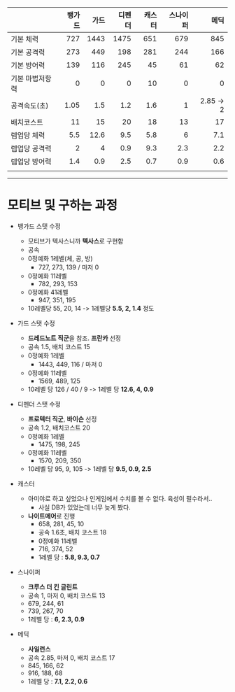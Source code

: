 
|          |  뱅가드 |   가드 |  디펜더 | 캐스터 | 스나이퍼 |        메딕 |
| -------- | ---: | ---: | ---: | --: | ---: | --------: |
| 기본 체력    |  727 | 1443 | 1475 | 651 |  679 |       845 |
| 기본 공격력   |  273 |  449 |  198 | 281 |  244 |       166 |
| 기본 방어력   |  139 |  116 |  245 |  45 |   61 |        62 |
| 기본 마법저항력 |    0 |    0 |    0 |  10 |    0 |         0 |
| 공격속도(초)  | 1.05 |  1.5 |  1.2 | 1.6 |    1 | 2.85 -> 2 |
| 배치코스트    |   11 |   15 |   20 |  18 |   13 |        17 |
| 렙업당 체력   |  5.5 | 12.6 |  9.5 | 5.8 |    6 |       7.1 |
| 렙업당 공격력  |    2 |    4 |  0.9 | 9.3 |  2.3 |       2.2 |
| 렙업당 방어력  |  1.4 |  0.9 |  2.5 | 0.7 |  0.9 |       0.6 |
|          |      |      |      |     |      |           |

---
# 모티브 및 구하는 과정

- 뱅가드 스탯 수정
	- 모티브가 텍사스니까 **텍사스**로 구현함
	- 공속 
	- 0정예화 1레벨(체, 공, 방)
		- 727, 273, 139 / 마저 0
	- 0정예화 11레벨
		- 782, 293, 153
	- 0정예화 41레벨
		- 947, 351, 195
	- 10레벨당 55, 20, 14 -> 1레벨당 **5.5, 2, 1.4** 정도

- 가드 스탯 수정
	- **드레드노트 직군**을 참조. **프란카** 선정
	- 공속 1.5, 배치 코스트 15
	- 0정예화 1레벨
		- 1443, 449, 116 / 마저 0
	- 0정예화 11레벨
		- 1569, 489, 125 
	- 10레벨 당 126 / 40 / 9 -> 1레벨 당 **12.6, 4, 0.9**

- 디펜더 스탯 수정
	- **프로텍터 직군**, **바이슨** 선정
	- 공속 1.2, 배치코스트 20
	- 0정예화 1레벨
		- 1475, 198, 245
	- 0정예화 11레벨
		- 1570, 209, 350
	- 10레벨 당 95, 9, 105 -> 1레벨 당 **9.5, 0.9, 2.5**

- 캐스터
	- 아미야로 하고 싶었으나 인게임에서 수치를 볼 수 없다. 육성이 필수라서..
		- 사실 DB가 있었는데 너무 늦게 봤다. 
	- **나이트메어**로 진행
		- 658, 281, 45, 10
		- 공속 1.6초, 배치 코스트 18
		- 0정예화 11레벨 
		- 716, 374, 52
		- 1레벨 당 : **5.8, 9.3, 0.7**

- 스나이퍼
	- **크루스 더 킨 글린트**
	- 공속 1, 마저 0, 배치 코스트 13
	- 679, 244, 61
	- 739, 267, 70
	- 1레벨 당 : **6, 2.3, 0.9**

- 메딕
	- **사일런스**
	- 공속 2.85, 마저 0, 배치 코스트 17
	- 845, 166, 62
	- 916, 188, 68
	- 1레벨 당 : **7.1, 2.2, 0.6**